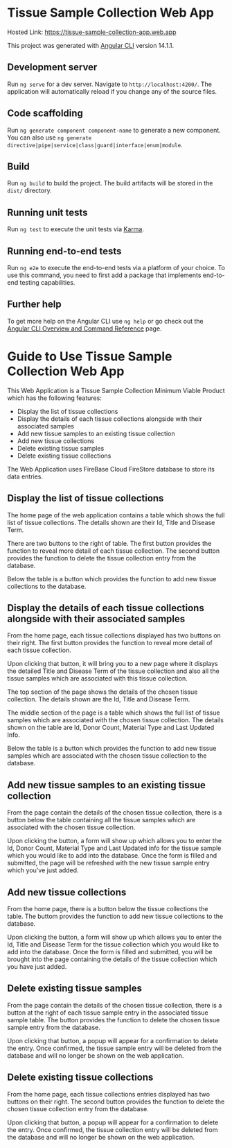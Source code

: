 # Tissue Sample Collection Web App

Hosted Link: https://tissue-sample-collection-app.web.app

This project was generated with [Angular CLI](https://github.com/angular/angular-cli) version 14.1.1.

## Development server

Run `ng serve` for a dev server. Navigate to `http://localhost:4200/`. The application will automatically reload if you change any of the source files.

## Code scaffolding

Run `ng generate component component-name` to generate a new component. You can also use `ng generate directive|pipe|service|class|guard|interface|enum|module`.

## Build

Run `ng build` to build the project. The build artifacts will be stored in the `dist/` directory.

## Running unit tests

Run `ng test` to execute the unit tests via [Karma](https://karma-runner.github.io).

## Running end-to-end tests

Run `ng e2e` to execute the end-to-end tests via a platform of your choice. To use this command, you need to first add a package that implements end-to-end testing capabilities.

## Further help

To get more help on the Angular CLI use `ng help` or go check out the [Angular CLI Overview and Command Reference](https://angular.io/cli) page.

# Guide to Use Tissue Sample Collection Web App

This Web Application is a Tissue Sample Collection Minimum Viable Product which has the following features:

- Display the list of tissue collections
- Display the details of each tissue collections alongside with their associated samples
- Add new tissue samples to an existing tissue collection
- Add new tissue collections
- Delete existing tissue samples
- Delete existing tissue collections

The Web Application uses FireBase Cloud FireStore database to store its data entries.

## Display the list of tissue collections

The home page of the web application contains a table which shows the full list of tissue collections. The details shown are their Id, Title and Disease Term.

There are two buttons to the right of table. The first button provides the function to reveal more detail of each tissue collection. The second button provides the function to delete the tissue collection entry from the database.

Below the table is a button which provides the function to add new tissue collections to the database.

## Display the details of each tissue collections alongside with their associated samples

From the home page, each tissue collections displayed has two buttons on their right. The first button provides the function to reveal more detail of each tissue collection. 

Upon clicking that button, it will bring you to a new page where it displays the detailed Title and Disease Term of the tissue collection and also all the tissue samples which are associated with this tissue collection.

The top section of the page shows the details of the chosen tissue collection. The details shown are the Id, Title and Disease Term.

The middle section of the page is a table which shows the full list of tissue samples which are associated with the chosen tissue collection. The details shown on the table are Id, Donor Count, Material Type and Last Updated Info.

Below the table is a button which provides the function to add new tissue samples which are associated with the chosen tissue collection to the database.

## Add new tissue samples to an existing tissue collection

From the page contain the details of the chosen tissue collection, there is a button below the table containing all the tissue samples which are associated with the chosen tissue collection.

Upon clicking the button, a form will show up which allows you to enter the Id, Donor Count, Material Type and Last Updated info for the tissue sample which you would like to add into the database. Once the form is filled and submitted, the page will be refreshed with the new tissue sample entry which you've just added.

## Add new tissue collections

From the home page, there is a button below the tissue collections the table. The buttom provides the function to add new tissue collections to the database.

Upon clicking the button, a form will show up which allows you to enter the Id, Title and Disease Term for the tissue collection which you would like to add into the database. Once the form is filled and submitted, you will be brought into the page containing the details of the tissue collection which you have just added.

## Delete existing tissue samples

From the page contain the details of the chosen tissue collection, there is a button at the right of each tissue sample entry in the associated tissue sample table. The button provides the function to delete the chosen tissue sample entry from the database.

Upon clicking that button, a popup will appear for a confirmation to delete the entry. Once confirmed, the tissue sample entry will be deleted from the database and will no longer be shown on the web application.

## Delete existing tissue collections

From the home page, each tissue collections entries displayed has two buttons on their right. The second button provides the function to delete the chosen tissue collection entry from the database.

Upon clicking that button, a popup will appear for a confirmation to delete the entry. Once confirmed, the tissue collection entry will be deleted from the database and will no longer be shown on the web application.